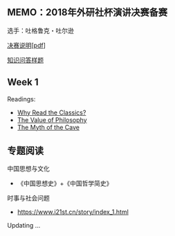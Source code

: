## MEMO：2018年外研社杯演讲决赛备赛

选手：吐格鲁克・吐尔逊

[决赛说明](http://uchallenge.unipus.cn/2018/constitution/speaking/447640.shtml)[[pdf](docs/fltrp2018_final.pdf)]

[知识问答样题](docs/fltrp_quiz_samples.pdf)

## Week 1

Readings:

+ [Why Read the Classics?](docs/readings/Why_Read_the_Classics.pdf)
+ [The Value of Philosophy](docs/readings/The_Value_of_Philosophy.pdf)
+ [The Myth of the Cave](docs/readings/The_Myth_of_the_Cave.pdf)



## 专题阅读

中国思想与文化
+ 《中国思想史》+《中国哲学简史》

时事与社会问题
+ https://www.i21st.cn/story/index_1.html

Updating ...
